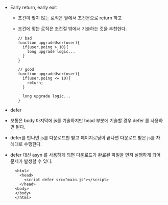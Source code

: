 * Early return, early exit
  - 조건이 맞지 않는 로직은 앞에서 조건문으로 return 하고 
  - 조건에 맞는 로직은 조건절 밖에서 기술하는 것을 추천한다.

    ```
    // bad
    function upgradeUser(user){
      if(user.poing > 10){
        long upgrade logic...
      }
    }

    // good
    function upgradeUser(user){
      if(user.poing <= 10){
        return;
      }

      long upgrade logic...
    }
    ```

* defer
- 보통은 body 마지막에 js를 기술하지만 head 부분에 기술할 경우 defer 를 사용하면 된다.
- defer를 만나면 js를 다운로드만 받고 페이지로딩이 끝나면 다운로드 받은 js를 차례대로 수행한다.
- defer 대신 asyn 를 사용하게 되면 다운로드가 완료된 파일을 먼저 실행하게 되어 문제가 발생할 수 있다.

  ```
    <html>
      <head>
        <script defer src="main.js"></script>
      </head>
    <body>
    </body>
    </html>
   ```
